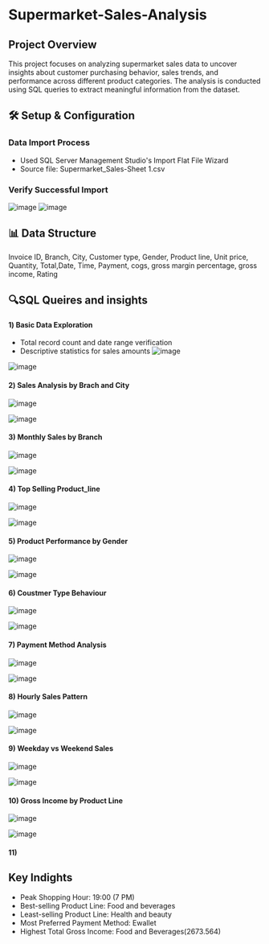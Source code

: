 # Supermarket-Sales-Analysis

## Project Overview
This project focuses on analyzing supermarket sales data to uncover insights about customer purchasing behavior, sales trends, and performance across different product categories. The analysis is conducted using SQL queries to extract meaningful information from the dataset.

## 🛠️ Setup & Configuration
### Data Import Process
- Used SQL Server Management Studio's Import Flat File Wizard
- Source file: Supermarket_Sales-Sheet 1.csv

### Verify Successful Import
![image](https://github.com/user-attachments/assets/a0817494-302e-4e61-9599-281c62b73806)
![image](https://github.com/user-attachments/assets/2ac91814-818f-48af-8723-d0d13bd9927a)

## 📊 Data Structure
Invoice ID, Branch, City, Customer type, Gender, Product line, Unit price, Quantity, Total,Date, Time, Payment, cogs, gross margin percentage, gross income, Rating

## 🔍SQL Queires and insights
#### 1️) Basic Data Exploration
- Total record count and date range verification
- Descriptive statistics for sales amounts
![image](https://github.com/user-attachments/assets/7e95d6ab-ccd5-4654-8968-bd9d1eb9805c)

![image](https://github.com/user-attachments/assets/0a235156-7e1c-4f10-b78f-42c176855eb5)


#### 2️) Sales Analysis by Brach and City
![image](https://github.com/user-attachments/assets/bc7770e5-dd00-4c43-ab49-f442be8baf8e)

![image](https://github.com/user-attachments/assets/d72ae119-1e98-4e82-9717-577fea4758eb)

#### 3) Monthly Sales by Branch
![image](https://github.com/user-attachments/assets/229a5c2b-bb04-4b48-9931-cb3578f1864a)

![image](https://github.com/user-attachments/assets/fd950d8e-9b6b-4ac6-977b-0e2125d064be)

#### 4) Top Selling Product_line
![image](https://github.com/user-attachments/assets/1c4879bc-d7e0-4422-8ac0-d38ab7de0046)

![image](https://github.com/user-attachments/assets/31494ab9-96b8-4d9b-a32a-86914d3833b8)

#### 5) Product Performance by Gender
![image](https://github.com/user-attachments/assets/eaa9e2cf-0071-43e7-b5d0-05238a2d19f5)

![image](https://github.com/user-attachments/assets/58dfa10a-d15a-4572-b2fc-f24d11861403)

#### 6) Coustmer Type Behaviour
![image](https://github.com/user-attachments/assets/5b7d25bd-68d2-4967-b610-0b9a4b96bcaf)

![image](https://github.com/user-attachments/assets/5db161ce-4d9a-4346-9959-3eec6c5e299a)

#### 7) Payment Method Analysis
![image](https://github.com/user-attachments/assets/2fe2ff20-4f76-4ad5-8c54-1e6b4a69285d)

![image](https://github.com/user-attachments/assets/f677da60-5797-4047-8ddf-81ae438370f0)

#### 8) Hourly Sales Pattern
![image](https://github.com/user-attachments/assets/b2f17d8e-2119-4046-998a-e5eb3b1f060a)

![image](https://github.com/user-attachments/assets/0e0f0616-8982-45df-9d5c-e956e8dfc1d5)

#### 9) Weekday vs Weekend Sales
![image](https://github.com/user-attachments/assets/dc70298e-8534-498e-9607-438aae19e3aa)

![image](https://github.com/user-attachments/assets/0c98d11d-3467-4060-a90a-b1fa15b6b037)

#### 10) Gross Income by Product Line
![image](https://github.com/user-attachments/assets/e06d799d-2815-4517-9840-70f14245c335)

![image](https://github.com/user-attachments/assets/b278b409-26f5-45ce-8392-9efdeb078e5b)

#### 11) 

## Key Indights
- Peak Shopping Hour: 19:00 (7 PM)
- Best-selling Product Line: Food and beverages
- Least-selling Product Line: Health and beauty
- Most Preferred Payment Method: Ewallet
- Highest Total Gross Income: Food and Beverages(2673.564)


  
